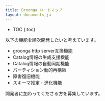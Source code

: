 ```yaml
---
title: Droonga ロードマップ
layout: documents_ja
---
```


* TOC
{:toc}

以下の機能を順次開発したいと考えています。

* groonga http server互換機能
* Catalog情報の生成支援機能
* Catalog情報の自動同期機能
* パーティション動的再構築
* 障害復旧機能
* スキーマ推定・進化機能

開発者に加わってくださる方を募集しています。
